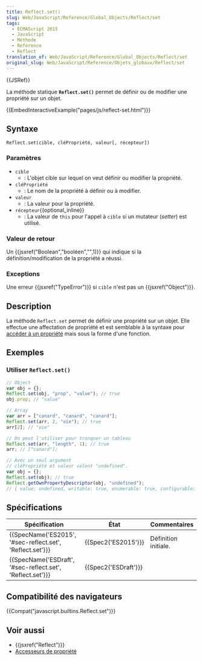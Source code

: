 ```yaml
---
title: Reflect.set()
slug: Web/JavaScript/Reference/Global_Objects/Reflect/set
tags:
  - ECMAScript 2015
  - JavaScript
  - Méthode
  - Reference
  - Reflect
translation_of: Web/JavaScript/Reference/Global_Objects/Reflect/set
original_slug: Web/JavaScript/Reference/Objets_globaux/Reflect/set
---
```

{{JSRef}}

La méthode statique **`Reflect.set()`** permet de définir ou de modifier une propriété sur un objet.

{{EmbedInteractiveExample("pages/js/reflect-set.html")}}

## Syntaxe

    Reflect.set(cible, cléPropriété, valeur[, récepteur])

### Paramètres

- `cible`
  - : L'objet cible sur lequel on veut définir ou modifier la propriété.
- `cléPropriété`
  - : Le nom de la propriété à définir ou à modifier.
- `valeur`
  - : La valeur pour la propriété.
- `récepteur`{{optional_inline}}
  - : La valeur de `this` pour l'appel à `cible` si un mutateur (_setter_) est utilisé.

### Valeur de retour

Un {{jsxref("Boolean","booléen","",1)}} qui indique si la définition/modification de la propriété a réussi.

### Exceptions

Une erreur {{jsxref("TypeError")}} si `cible` n'est pas un {{jsxref("Object")}}.

## Description

La méthode `Reflect.set` permet de définir une propriété sur un objet. Elle effectue une affectation de propriété et est semblable à la syntaxe pour [accéder à un propriété](/fr/docs/Web/JavaScript/Reference/Opérateurs/Opérateurs_de_membres) mais sous la forme d'une fonction.

## Exemples

### Utiliser `Reflect.set()`

```js
// Object
var obj = {};
Reflect.set(obj, "prop", "value"); // true
obj.prop; // "value"

// Array
var arr = ["canard", "canard", "canard"];
Reflect.set(arr, 2, "oie"); // true
arr[2]; // "oie"

// On peut l'utiliser pour tronquer un tableau
Reflect.set(arr, "length", 1); // true
arr; // ["canard"];

// Avec un seul argument
// cléPropriété et valeur valent "undefined".
var obj = {};
Reflect.set(obj); // true
Reflect.getOwnPropertyDescriptor(obj, "undefined");
// { value: undefined, writable: true, enumerable: true, configurable: true }
```

## Spécifications

| Spécification                                                                | État                         | Commentaires         |
| ---------------------------------------------------------------------------- | ---------------------------- | -------------------- |
| {{SpecName('ES2015', '#sec-reflect.set', 'Reflect.set')}} | {{Spec2('ES2015')}}     | Définition initiale. |
| {{SpecName('ESDraft', '#sec-reflect.set', 'Reflect.set')}} | {{Spec2('ESDraft')}} |                      |

## Compatibilité des navigateurs

{{Compat("javascript.builtins.Reflect.set")}}

## Voir aussi

- {{jsxref("Reflect")}}
- [Accesseurs de propriété](/fr/docs/Web/JavaScript/Reference/Opérateurs/Opérateurs_de_membres)
